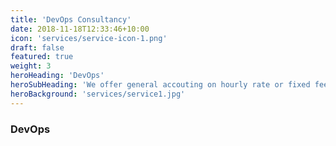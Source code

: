 ```yaml
---
title: 'DevOps Consultancy'
date: 2018-11-18T12:33:46+10:00
icon: 'services/service-icon-1.png'
draft: false
featured: true
weight: 3
heroHeading: 'DevOps'
heroSubHeading: 'We offer general accouting on hourly rate or fixed fee'
heroBackground: 'services/service1.jpg'
---
```


### DevOps